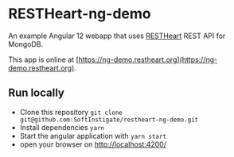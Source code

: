 # RESTHeart-ng-demo

An example Angular 12 webapp that uses [RESTHeart](https://restheart.org) REST API for MongoDB.

This app is online at [https://ng-demo.restheart.org](https://ng-demo.restheart.org).

## Run locally

- Clone this repository `git clone git@github.com:SoftInstigate/restheart-ng-demo.git`
- Install dependencies `yarn`
- Start the angular application with `yarn start`
- open your browser on [http://localhost:4200/](http://localhost:4200/)